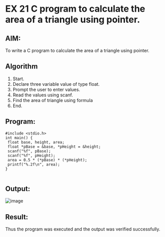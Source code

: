 # EX 21 C program to calculate the area of a triangle using pointer.

## AIM:
To write a C program to calculate the area of a triangle using pointer.

## Algorithm
1. Start.
2. Declare three variable value of type float.
3. Prompt the user to enter values.
4. Read the values using scanf.
5. Find the area of triangle using formula
6. End.
     

## Program:
```
#include <stdio.h>
int main() {
 float base, height, area;
 float *pBase = &base, *pHeight = &height;
 scanf("%f", pBase);
 scanf("%f", pHeight);
 area = 0.5 * (*pBase) * (*pHeight);
 printf("%.2f\n", area);
}


```

## Output:
![image](https://github.com/user-attachments/assets/4fe1a4e2-296f-4361-87ba-57ded304522f)



## Result:
Thus the program was executed and the output was verified successfully.
